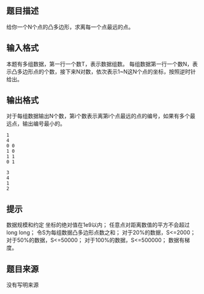 


## 题目描述
给你一个N个点的凸多边形，求离每一个点最远的点。
## 输入格式
本题有多组数据，第一行一个数T，表示数据组数。
每组数据第一行一个数N，表示凸多边形点的个数，接下来N对数，依次表示1~N这N个点的坐标，按照逆时针给出。
## 输出格式
对于每组数据输出N个数，第i个数表示离第i个点最远的点的编号，如果有多个最远点，输出编号最小的。

```input1
1
4
0 0
1 0
1 1
0 1

```
```output1
3
4
1
2
```

## 提示
数据规模和约定
坐标的绝对值在1e9以内；
任意点对距离数值的平方不会超过long long；
令S为每组数据凸多边形点数之和；
对于20%的数据，S<=2000；
对于50%的数据，S<=50000；
对于100%的数据，S<=500000；
数据有梯度。
## 题目来源
没有写明来源


